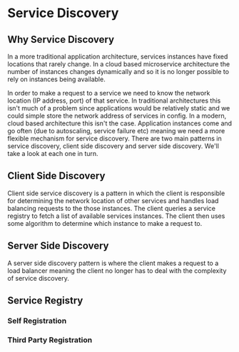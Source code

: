 # Service Discovery

## Why Service Discovery


In a more traditional application architecture, services instances have fixed locations that rarely change. In a cloud based microservice architecture the number of instances changes dynamically and so it is no longer possible to rely on  instances being available.

In order to make a request to a service we need to know the network location (IP address, port) of that service. In traditional architectures this isn't much of a problem
since applications would be relatively static and we could simple store the network address of services in config. In a modern, cloud based architecture this isn't the case.
Application instances come and go often (due to autoscaling, service failure etc) meaning we need a more flexible mechanism
for service discovery. There are two main patterns in service discovery, client side discovery and server side discovery. We'll take a look at each one in turn.

## Client Side Discovery

Client side service discovery is a pattern in which the client is responsible for determining the network location of other services and handles load balancing requests to the those instances.
The client queries a service registry to fetch a list of available services instances. The client then uses some algorithm to determine which instance to make a request to.

## Server Side Discovery

A server side discovery pattern is where the client makes a request to a load balancer meaning the client no longer has to deal with the complexity of service discovery. 

## Service Registry

### Self Registration

### Third Party Registration